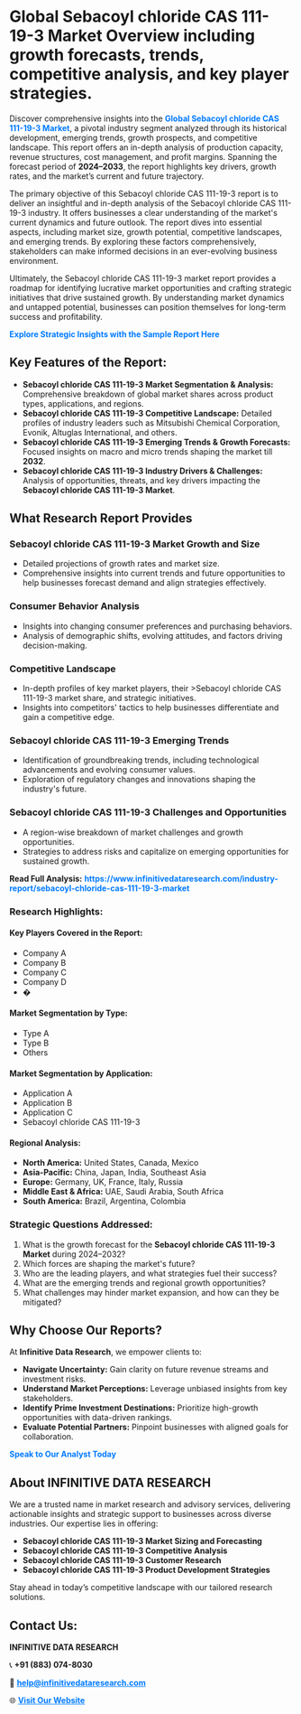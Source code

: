 <h1>Global Sebacoyl chloride CAS 111-19-3 Market Overview including growth forecasts, trends, competitive analysis, and key player strategies.</h1>
<p>
Discover comprehensive insights into the 
<a href="https://www.infinitivedataresearch.com/industry-report/sebacoyl-chloride-cas-111-19-3-market" rel="dofollow" style="color: #007BFF; text-decoration: none;"><strong>Global Sebacoyl chloride CAS 111-19-3 Market</strong></a>, a pivotal industry segment analyzed through its historical development, emerging trends, growth prospects, and competitive landscape. This report offers an in-depth analysis of production capacity, revenue structures, cost management, and profit margins. Spanning the forecast period of <strong>2024–2033</strong>, the report highlights key drivers, growth rates, and the market’s current and future trajectory.
</p>
<p>
The primary objective of this Sebacoyl chloride CAS 111-19-3 report is to deliver an insightful and in-depth analysis of the Sebacoyl chloride CAS 111-19-3 industry. It offers businesses a clear understanding of the market's current dynamics and future outlook. The report dives into essential aspects, including market size, growth potential, competitive landscapes, and emerging trends. By exploring these factors comprehensively, stakeholders can make informed decisions in an ever-evolving business environment.
</p>
<p>
Ultimately, the Sebacoyl chloride CAS 111-19-3 market report provides a roadmap for identifying lucrative market opportunities and crafting strategic initiatives that drive sustained growth. By understanding market dynamics and untapped potential, businesses can position themselves for long-term success and profitability.
</p>
<p>
<a href="https://www.infinitivedataresearch.com/request-sample/reportId=101853" style="color: #007BFF; text-decoration: none;"><strong>Explore Strategic Insights with the Sample Report Here</strong></a>
</p>

<h2>Key Features of the Report:</h2>
<ul>
<li><strong>Sebacoyl chloride CAS 111-19-3 Market Segmentation & Analysis:</strong> Comprehensive breakdown of global market shares across product types, applications, and regions.</li>
<li><strong>Sebacoyl chloride CAS 111-19-3 Competitive Landscape:</strong> Detailed profiles of industry leaders such as Mitsubishi Chemical Corporation, Evonik, Altuglas International, and others.</li>
<li><strong>Sebacoyl chloride CAS 111-19-3 Emerging Trends & Growth Forecasts:</strong> Focused insights on macro and micro trends shaping the market till <strong>2032</strong>.</li>
<li><strong>Sebacoyl chloride CAS 111-19-3 Industry Drivers & Challenges:</strong> Analysis of opportunities, threats, and key drivers impacting the <strong>Sebacoyl chloride CAS 111-19-3 Market</strong>.</li>
</ul>

<h2>What Research Report Provides</h2>
<h3>Sebacoyl chloride CAS 111-19-3 Market Growth and Size</h3>
<ul>
<li>Detailed projections of growth rates and market size.</li>
<li>Comprehensive insights into current trends and future opportunities to help businesses forecast demand and align strategies effectively.</li>
</ul>

<h3>Consumer Behavior Analysis</h3>
<ul>
<li>Insights into changing consumer preferences and purchasing behaviors.</li>
<li>Analysis of demographic shifts, evolving attitudes, and factors driving decision-making.</li>
</ul>

<h3>Competitive Landscape</h3>
<ul>
<li>In-depth profiles of key market players, their >Sebacoyl chloride CAS 111-19-3 market share, and strategic initiatives.</li>
<li>Insights into competitors' tactics to help businesses differentiate and gain a competitive edge.</li>
</ul>

<h3>Sebacoyl chloride CAS 111-19-3 Emerging Trends</h3>
<ul>
<li>Identification of groundbreaking trends, including technological advancements and evolving consumer values.</li>
<li>Exploration of regulatory changes and innovations shaping the industry's future.</li>
</ul>

<h3>Sebacoyl chloride CAS 111-19-3 Challenges and Opportunities</h3>
<ul>
<li>A region-wise breakdown of market challenges and growth opportunities.</li>
<li>Strategies to address risks and capitalize on emerging opportunities for sustained growth.</li>
</ul>
<p><strong>Read Full Analysis:</strong> <a href="https://www.infinitivedataresearch.com/industry-report/sebacoyl-chloride-cas-111-19-3-market" rel="dofollow" style="color: #007BFF; text-decoration: none;"><strong>https://www.infinitivedataresearch.com/industry-report/sebacoyl-chloride-cas-111-19-3-market</strong></a></p>
<h3>Research Highlights:</h3>
<h4>Key Players Covered in the Report:</h4>
<ul><li>Company A</li><li>Company B</li><li>Company C</li><li>Company D</li><li>�</li></ul>
<h4>Market Segmentation by Type:</h4>
<ul><li>Type A</li><li>Type B</li><li>Others</li></ul>
<h4>Market Segmentation by Application:</h4>
<ul><li>Application A</li><li>Application B</li><li>Application C</li><li>Sebacoyl chloride CAS 111-19-3</li></ul>

<h4>Regional Analysis:</h4>
<ul>
<li><strong>North America:</strong> United States, Canada, Mexico</li>
<li><strong>Asia-Pacific:</strong> China, Japan, India, Southeast Asia</li>
<li><strong>Europe:</strong> Germany, UK, France, Italy, Russia</li>
<li><strong>Middle East & Africa:</strong> UAE, Saudi Arabia, South Africa</li>
<li><strong>South America:</strong> Brazil, Argentina, Colombia</li>
</ul>

<h3>Strategic Questions Addressed:</h3>
<ol>
<li>What is the growth forecast for the <strong>Sebacoyl chloride CAS 111-19-3 Market</strong> during 2024–2032?</li>
<li>Which forces are shaping the market's future?</li>
<li>Who are the leading players, and what strategies fuel their success?</li>
<li>What are the emerging trends and regional growth opportunities?</li>
<li>What challenges may hinder market expansion, and how can they be mitigated?</li>
</ol>

<h2>Why Choose Our Reports?</h2>
<p>At <strong>Infinitive Data Research</strong>, we empower clients to:</p>
<ul>
<li><strong>Navigate Uncertainty:</strong> Gain clarity on future revenue streams and investment risks.</li>
<li><strong>Understand Market Perceptions:</strong> Leverage unbiased insights from key stakeholders.</li>
<li><strong>Identify Prime Investment Destinations:</strong> Prioritize high-growth opportunities with data-driven rankings.</li>
<li><strong>Evaluate Potential Partners:</strong> Pinpoint businesses with aligned goals for collaboration.</li>
</ul>
<p><a href="https://www.infinitivedataresearch.com/industry-report/sebacoyl-chloride-cas-111-19-3-market" rel="dofollow" style="color: #007BFF; text-decoration: none;"><strong>Speak to Our Analyst Today</strong></a></p>

<h2>About INFINITIVE DATA RESEARCH</h2>
<p>We are a trusted name in market research and advisory services, delivering actionable insights and strategic support to businesses across diverse industries. Our expertise lies in offering:</p>
<ul>
<li><strong>Sebacoyl chloride CAS 111-19-3 Market Sizing and Forecasting</strong></li>
<li><strong>Sebacoyl chloride CAS 111-19-3 Competitive Analysis</strong></li>
<li><strong>Sebacoyl chloride CAS 111-19-3 Customer Research</strong></li>
<li><strong>Sebacoyl chloride CAS 111-19-3 Product Development Strategies</strong></li>
</ul>
<p>Stay ahead in today’s competitive landscape with our tailored research solutions.</p>

<h2>Contact Us:</h2>
<p><strong>INFINITIVE DATA RESEARCH</strong></p>
<p>📞 <strong>+91 (883) 074-8030</strong></p>
<p>📧 <strong><a href="mailto:help@infinitivedataresearch.com" style="color: #007BFF;">help@infinitivedataresearch.com</a></strong></p>
<p>🌐 <strong><a href="https://www.infinitivedataresearch.com" rel="dofollow" style="color: #007BFF;">Visit Our Website</a></strong></p>